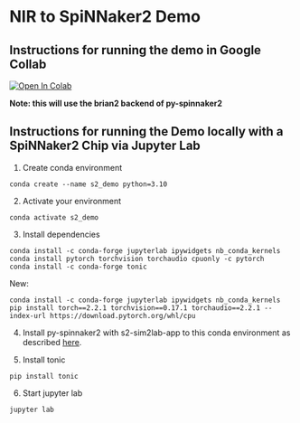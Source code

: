 # NIR to SpiNNaker2 Demo

## Instructions for running the demo in Google Collab

<a href="https://colab.research.google.com/github/bvogginger/NIR_Tutorial_at_NICE_2024/blob/main/notebooks/spinnaker2_demo/spinnaker2_demo.ipynb" target="_parent"><img src="https://colab.research.google.com/assets/colab-badge.svg" alt="Open In Colab"/></a>

**Note: this will use the brian2 backend of py-spinnaker2**

## Instructions for running the Demo locally with a SpiNNaker2 Chip via Jupyter Lab

1. Create conda environment
```
conda create --name s2_demo python=3.10
```

2. Activate your environment
```
conda activate s2_demo
```

3. Install dependencies

```
conda install -c conda-forge jupyterlab ipywidgets nb_conda_kernels
conda install pytorch torchvision torchaudio cpuonly -c pytorch
conda install -c conda-forge tonic
```

New:

```
conda install -c conda-forge jupyterlab ipywidgets nb_conda_kernels
pip install torch==2.2.1 torchvision==0.17.1 torchaudio==2.2.1 --index-url https://download.pytorch.org/whl/cpu
```


4. Install py-spinnaker2 with s2-sim2lab-app to this conda environment as described [here](https://gitlab.com/spinnaker2/py-spinnaker2#installation).

5. Install tonic

```
pip install tonic
```


6. Start jupyter lab

```
jupyter lab
```
